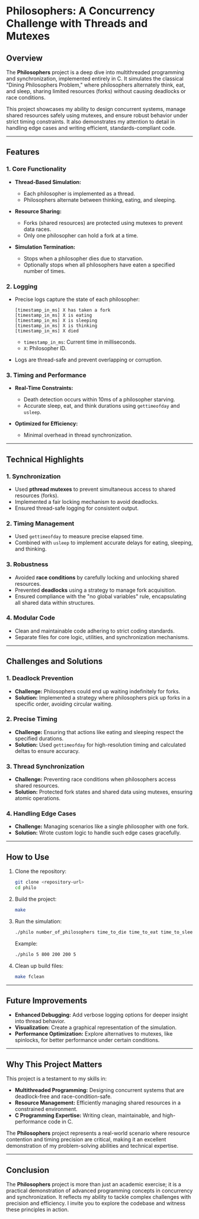 # Philosophers: A Concurrency Challenge with Threads and Mutexes

## Overview

The **Philosophers** project is a deep dive into multithreaded programming and synchronization, implemented entirely in C. It simulates the classical "Dining Philosophers Problem," where philosophers alternately think, eat, and sleep, sharing limited resources (forks) without causing deadlocks or race conditions.

This project showcases my ability to design concurrent systems, manage shared resources safely using mutexes, and ensure robust behavior under strict timing constraints. It also demonstrates my attention to detail in handling edge cases and writing efficient, standards-compliant code.

---

## Features

### 1. Core Functionality

- **Thread-Based Simulation:**
  - Each philosopher is implemented as a thread.
  - Philosophers alternate between thinking, eating, and sleeping.

- **Resource Sharing:**
  - Forks (shared resources) are protected using mutexes to prevent data races.
  - Only one philosopher can hold a fork at a time.

- **Simulation Termination:**
  - Stops when a philosopher dies due to starvation.
  - Optionally stops when all philosophers have eaten a specified number of times.

### 2. Logging

- Precise logs capture the state of each philosopher:
  ```
  [timestamp_in_ms] X has taken a fork
  [timestamp_in_ms] X is eating
  [timestamp_in_ms] X is sleeping
  [timestamp_in_ms] X is thinking
  [timestamp_in_ms] X died
  ```
  - `timestamp_in_ms`: Current time in milliseconds.
  - `X`: Philosopher ID.

- Logs are thread-safe and prevent overlapping or corruption.

### 3. Timing and Performance

- **Real-Time Constraints:**
  - Death detection occurs within 10ms of a philosopher starving.
  - Accurate sleep, eat, and think durations using `gettimeofday` and `usleep`.

- **Optimized for Efficiency:**
  - Minimal overhead in thread synchronization.

---

## Technical Highlights

### 1. Synchronization

- Used **pthread mutexes** to prevent simultaneous access to shared resources (forks).
- Implemented a fair locking mechanism to avoid deadlocks.
- Ensured thread-safe logging for consistent output.

### 2. Timing Management

- Used `gettimeofday` to measure precise elapsed time.
- Combined with `usleep` to implement accurate delays for eating, sleeping, and thinking.

### 3. Robustness

- Avoided **race conditions** by carefully locking and unlocking shared resources.
- Prevented **deadlocks** using a strategy to manage fork acquisition.
- Ensured compliance with the "no global variables" rule, encapsulating all shared data within structures.

### 4. Modular Code

- Clean and maintainable code adhering to strict coding standards.
- Separate files for core logic, utilities, and synchronization mechanisms.

---

## Challenges and Solutions

### 1. **Deadlock Prevention**
- **Challenge:** Philosophers could end up waiting indefinitely for forks.
- **Solution:** Implemented a strategy where philosophers pick up forks in a specific order, avoiding circular waiting.

### 2. **Precise Timing**
- **Challenge:** Ensuring that actions like eating and sleeping respect the specified durations.
- **Solution:** Used `gettimeofday` for high-resolution timing and calculated deltas to ensure accuracy.

### 3. **Thread Synchronization**
- **Challenge:** Preventing race conditions when philosophers access shared resources.
- **Solution:** Protected fork states and shared data using mutexes, ensuring atomic operations.

### 4. **Handling Edge Cases**
- **Challenge:** Managing scenarios like a single philosopher with one fork.
- **Solution:** Wrote custom logic to handle such edge cases gracefully.

---

## How to Use

1. Clone the repository:
   ```bash
   git clone <repository-url>
   cd philo
   ```

2. Build the project:
   ```bash
   make
   ```

3. Run the simulation:
   ```bash
   ./philo number_of_philosophers time_to_die time_to_eat time_to_sleep [number_of_times_each_philosopher_must_eat]
   ```
   Example:
   ```bash
   ./philo 5 800 200 200 5
   ```

4. Clean up build files:
   ```bash
   make fclean
   ```

---

## Future Improvements

- **Enhanced Debugging:** Add verbose logging options for deeper insight into thread behavior.
- **Visualization:** Create a graphical representation of the simulation.
- **Performance Optimization:** Explore alternatives to mutexes, like spinlocks, for better performance under certain conditions.

---

## Why This Project Matters

This project is a testament to my skills in:

- **Multithreaded Programming:** Designing concurrent systems that are deadlock-free and race-condition-safe.
- **Resource Management:** Efficiently managing shared resources in a constrained environment.
- **C Programming Expertise:** Writing clean, maintainable, and high-performance code in C.

The **Philosophers** project represents a real-world scenario where resource contention and timing precision are critical, making it an excellent demonstration of my problem-solving abilities and technical expertise.

---

## Conclusion

The **Philosophers** project is more than just an academic exercise; it is a practical demonstration of advanced programming concepts in concurrency and synchronization. It reflects my ability to tackle complex challenges with precision and efficiency. I invite you to explore the codebase and witness these principles in action.
